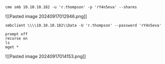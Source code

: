 
```
cme smb 10.10.10.182 -u 'r.thompson' -p 'rY4n5eva' --shares
```

![[Pasted image 20240917012946.png]]

```
smbclient \\\\10.10.10.182\\Data -U 'r.thompson' --password 'rY4n5eva'
```

```
prompt off
recurse on
ls
mget *
```

![[Pasted image 20240917014153.png]]

